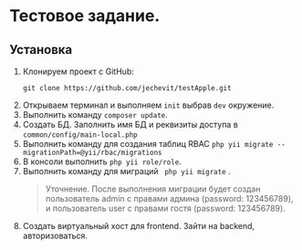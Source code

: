 # Тестовое задание.

## Установка


1. Клонируем проект с GitHub:
    ````
    git clone https://github.com/jechevit/testApple.git
    ````
2. Открываем терминал и выполняем ```` init ```` выбрав  ```` dev ```` окружение.
3. Выполнить команду  ````composer update````.
4. Создать БД. Заполнить имя БД и реквизиты доступа в ````common/config/main-local.php````
5. Выполнить команду для создания таблиц RBAC ````php yii migrate --migrationPath=@yii/rbac/migrations````
6. В консоли выполнить ```php yii role/role```.
7. Выполнить команду для миграций ```` php yii migrate```` .
   > Уточнение. После выполнения миграции будет создан пользователь admin с правами админа (password: 123456789), и пользователь user с правами гостя (password: 123456789). 
8. Создать виртуальный хост для frontend. Зайти на backend, авторизоваться.
